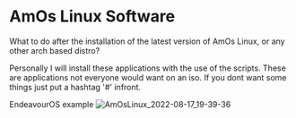 # AmOs Linux Software

What to do after the installation of the latest version of AmOs Linux, or any other arch based distro?

Personally I will install these applications with the use of the scripts.
These are applications not everyone would want on an iso.
If you dont want some things just put a hashtag '#' infront.  

EndeavourOS example
![AmOsLinux_2022-08-17_19-39-36](https://user-images.githubusercontent.com/83895060/185206274-228a72c0-738d-4400-bf91-a74fc4bb2bae.jpg)
